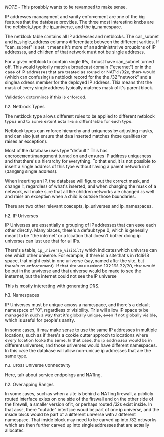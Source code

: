 
*NOTE* - This proabbly wants to be revamped to make sense.

IP addresses manaegment and sanity enforcement are one of the big features
that the database provides.    The three most interesting knobs are the
netblock_type the ip_universe, and the ip_namespace.

The netblock table contains all IP addresses and netblocks.  The can_subnet
and is_single_address columns differentiate between the different varities.
If "can_subnet" is set, it means it's more of an administrative groupigns of
IP addresses, and children of that network must not be single addreses.

For a given netblock to contain single IPs, it must have can_subnet turned off.
This would typically match a broadcast domain ("ethernet") or in the case of
IP addresses that are treated as routed or NAT'd /32s, there would (which can
confusing) a netblock record for the the /32 "network" and a singlea ddress
member for the deployed IP address.   Thia means that the mask of every single
address typically matches mask of it's parent block.

Validation determines if this is enforced.

h2. Netblock Types

The netblock type allows different rules to be applied to different netblock
types and to some extent acts like a diffent table for each type.

Netblock types can enforce hierarchy and uniquness by adjusting masks, and
can also just ensure that data inserted matches those qualities (or raises
an exception).

Most of the database uses type "default."   This has encrocement/mangement
turned on and ensures IP address uniqueness and that there's a hierarchy
for everything.  To that end, it is not possible to insert a single address
of this type without having a parent network in it (dangling single address).

When inserting an IP, the databsae will figure out the correct mask, and change
it, regardless of what's inserted, and when changing the mask of a network,
will make sure that all the children networks are changed as well and raise an
exception when a child is outside those boundaries.

There are two other relevant concepts, ip_universes and ip_namespaces.

h2. IP Universes

IP Universes are essentially a grouping of IP addresses that can esee each other
directly.  Many places, there's a default type 0, which is generally meant to
be "the internet' or a location that doesn't bother doing ip universes can just
use that for all IPs.

There's a table, `ip_universe_visibilty` which indicates which universe can see
which other universe.  For example, if there is a site that's in rfc1918 space,
that might exist in one universe (say, named after the site, but there's no
enforcement).  If that site was assiend 192.168.22/20, that would be put in the
unviverse and that universe would be made to see the ineternet, but the internet
could not see the IP universe.

This is mostly interesting with generating DNS.

h3. Namespaces

IP Universes must be unique across a namespace, and there's a default namespace
of "0", regardless of visibility.  This will allow IP space to be managed in
such a way that it's globally unique, even if not globally visible, which is
useful for people's sanity.

In some cases, it may make sense to use the same IP addresses in multiple
locations, such as if there's a cookie cutter approch to locations where every
location looks the same.  In that case, the ip addresses would be in different
universes, and those universes would have different namespaces.    In this
case the database will allow non-unique ip addresses that are the same type.

h3. Cross Universe Connectivity

Here, talk about service endpoings and NATIng.

h2. Overlapping Ranges

In some cases, such as when a site is behind a NATing firewall, a publicly
routed interface exists on one side of the firewall and on the other side of
the firewall, a smaller version of it, or perhaps routed /32s exist inside.
In that acse, there "outside" interface woud be part of one ip universe, and the
inside block would be part of a different universe with a different namespace.
That inside block may need to be carved up into /32 networks which are then
further carved up into single addresses that are actually allocated.
